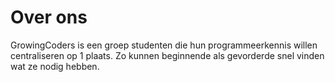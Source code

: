 # Over ons

GrowingCoders is een groep studenten die hun programmeerkennis willen centraliseren op 1 plaats. Zo kunnen beginnende als gevorderde snel vinden wat ze nodig hebben.